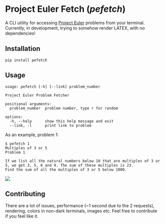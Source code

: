 Project Euler Fetch (*pefetch*)
===============================

A CLI utility for accessing [Project Euler](https://projecteuler.net) problems
from your terminal. Currently, in development, trying to somehow render LATEX,
with no dependencies!

## Installation

```
pip install pefetch
```

## Usage

```
usage: pefetch [-h] [--link] problem_number

Project Euler Problem Fetcher

positional arguments:
  problem_number  problem number, type r for random

options:
  -h, --help      show this help message and exit
  --link, -l      print link to problem
```

As an example, problem 1:

```
$ pefetch 1
Multiples of 3 or 5
Problem 1

If we list all the natural numbers below 10 that are multiples of 3 or 5, we get 3, 5, 6 and 9. The sum of these multiples is 23.
Find the sum of all the multiples of 3 or 5 below 1000.

```

![](example.png)

## Contributing

There are a lot of issues, performance (~1 second due to the 2 requests), rendering,
colors in non-dark terminals, images etc.
Feel free to contribute if you feel like it.
